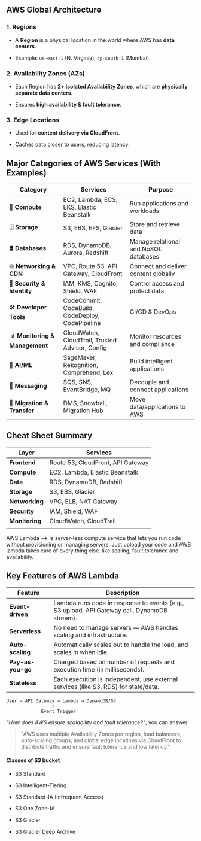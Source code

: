 
## AWS Global Architecture

### 1. **Regions**

- A **Region** is a physical location in the world where AWS has **data centers**.
    
- Example: `us-east-1` (N. Virginia), `ap-south-1` (Mumbai).
    

### 2. **Availability Zones (AZs)**

- Each Region has **2+ isolated Availability Zones**, which are **physically separate data centers**.
    
- Ensures **high availability & fault tolerance**.
    

### 3. **Edge Locations**

- Used for **content delivery via CloudFront**.
    
- Caches data closer to users, reducing latency.


## Major Categories of AWS Services (With Examples)

| Category                       | Services                                        | Purpose                               |
| ------------------------------ | ----------------------------------------------- | ------------------------------------- |
| 🧠 **Compute**                 | EC2, Lambda, ECS, EKS, Elastic Beanstalk        | Run applications and workloads        |
| 🗄️ **Storage**                | S3, EBS, EFS, Glacier                           | Store and retrieve data               |
| 🛢️ **Databases**              | RDS, DynamoDB, Aurora, Redshift                 | Manage relational and NoSQL databases |
| 🌐 **Networking & CDN**        | VPC, Route 53, API Gateway, CloudFront          | Connect and deliver content globally  |
| 🔐 **Security & Identity**     | IAM, KMS, Cognito, Shield, WAF                  | Control access and protect data       |
| 🛠️ **Developer Tools**        | CodeCommit, CodeBuild, CodeDeploy, CodePipeline | CI/CD & DevOps                        |
| 📊 **Monitoring & Management** | CloudWatch, CloudTrail, Trusted Advisor, Config | Monitor resources and compliance      |
| 🤖 **AI/ML**                   | SageMaker, Rekognition, Comprehend, Lex         | Build intelligent applications        |
| 💬 **Messaging**               | SQS, SNS, EventBridge, MQ                       | Decouple and connect applications     |
| 🧭 **Migration & Transfer**    | DMS, Snowball, Migration Hub                    | Move data/applications to AWS         |

## Cheat Sheet Summary

| Layer          | Services                          |
| -------------- | --------------------------------- |
| **Frontend**   | Route 53, CloudFront, API Gateway |
| **Compute**    | EC2, Lambda, Elastic Beanstalk    |
| **Data**       | RDS, DynamoDB, Redshift           |
| **Storage**    | S3, EBS, Glacier                  |
| **Networking** | VPC, ELB, NAT Gateway             |
| **Security**   | IAM, Shield, WAF                  |
| **Monitoring** | CloudWatch, CloudTrail            |
|                |                                   |

AWS Lambda --> Is server-less compute service that lets you run code without provisioning or managing servers.
				Just upload your code and AWS lambda takes care of every thing else. like scaling, fault tolerance and 
				availability.



## Key Features of AWS Lambda

|Feature|Description|
|---|---|
|**Event-driven**|Lambda runs code in response to events (e.g., S3 upload, API Gateway call, DynamoDB stream).|
|**Serverless**|No need to manage servers — AWS handles scaling and infrastructure.|
|**Auto-scaling**|Automatically scales out to handle the load, and scales in when idle.|
|**Pay-as-you-go**|Charged based on number of requests and execution time (in milliseconds).|
|**Stateless**|Each execution is independent; use external services (like S3, RDS) for state/data.|
```
User → API Gateway → Lambda → DynamoDB/S3
                 ↑
             Event Trigger
```


_"How does AWS ensure scalability and fault tolerance?"_, you can answer:

> "AWS uses multiple Availability Zones per region, load balancers, auto-scaling groups, and global edge locations via CloudFront to distribute traffic and ensure fault tolerance and low latency."


#### **Classes of S3 bucket**

- S3 Standard
    
- S3 Intelligent-Tiering
    
- S3 Standard-IA (Infrequent Access)
    
- S3 One Zone-IA
    
- S3 Glacier
    
- S3 Glacier Deep Archive
